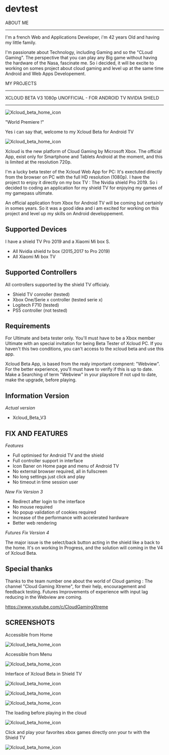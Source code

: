 # devtest


ABOUT ME
**********

I'm a french Web and Applications Developer, i'm 42 years Old and having my little family. 

I'm passionate about Technology, including Gaming and so the "CLoud Gaming". 
The perspective that you can play any Big game without having the hardware of the Nasa, fascinate me. So i decided, it will be excite to working on somes project about cloud gaming and level up at the same time Android and Web Apps Developement.


MY PROJECTS


********************************************************************
  XCLOUD BETA V3 1080p UNOFFICIAL -  FOR ANDROID TV NVIDIA SHIELD
*********************************************************************




![Xcloud_beta_home_icon](https://raw.githubusercontent.com/mistertest/devtest/master/img/xcloud_pc_beta_ban2.png)


 "World Premiere !"
 
 Yes i can say that, welcome to my Xcloud Beta for Android TV

![Xcloud_beta_home_icon](https://raw.githubusercontent.com/mistertest/devtest/master/img/Home_xcloud2.png)

Xcloud is the new platform of Cloud Gaming by Microsoft Xbox. 
The official App, exist only for Smartphone and Tablets Android at the moment,  and this is limited at the resolution 720p. 

I'm a lucky beta tester of the Xcloud Web App for PC: It's exectuted directly from the browser  on PC with the full HD resolution (1080p). 
I have the project to enjoy it directly on my box TV : The Nvidia shield Pro 2019.
So i decided to coding an application for my shield TV for enjoying my games of my gamepass ultimate.

An official application from Xbox for Android TV will be coming but certainly in somes years.
So it was a good idea and i am excited for working on this project and level up my skills on Android developpement. 




Supported Devices
-------------------

I have a shield TV Pro 2019 and a Xiaomi Mi box S.

- All Nvidia shield tv box (2015,2017 to Pro 2019)
- All Xiaomi Mi box TV


Supported Controllers
------------------------

All controllers supported by the shield TV officialy.
- Shield TV conroller (tested)
- Xbox One/Serie x controller (tested serie x)
- Logitech F710 (tested)
- PS5 controller (not tested)

Requirements
-------------


For Ultimate and beta tester only.
You'll must have to be a Xbox member Ultimate with an special invitation for being Beta Tester of Xcloud PC.
If you haven't this two conditions, you can't access to the xcloud beta and use this app.

Xcloud Beta App, is based from the realy important compnent: "Webview".
For the better experience, you'll must have to verify if this is up to date.
Make a Searching of term "Webview" in your playstore
If not upd to date, make the upgrade, before playing.




Information Version
---------------------

*Actual version*
- Xcloud_Beta_V3


FIX AND FEATURES
---------------------

*Features*
- Full optimised for Android TV and the shield
- Full controller support in interface 
- Icon Baner on Home page and menu of Android TV
- No external browser required, all in fullscreen
- No long settings just click and play
- No timeout in time session user
 
*New Fix Version 3*
- Redirect after login to the interface
- No mouse required
- No popup validation of cookies required
- Increase of the performance with accelerated hardware
- Better web rendering

*Futures Fix Version 4*

The major issue is the select/back button acting in the shield like a back to the home.
It's on working In Progress, and the solution will coming in the V4 of Xcloud Beta.


Special thanks
-------------------
Thanks to the team number one about the world of Cloud gaming : 
The channel "Cloud Gaming Xtreme", for their help, encouragement and feedback testing.
Futures Improvements of experience with input lag reducing in the Webview are coming.

https://www.youtube.com/c/CloudGamingXtreme



SCREENSHOTS
---------------------

Accessible from Home 

![Xcloud_beta_home_icon](https://raw.githubusercontent.com/mistertest/devtest/master/img/Home_xcloudBeta.png)

Accessible from Menu

![Xcloud_beta_home_icon](https://raw.githubusercontent.com/mistertest/devtest/master/img/Menu_xcloudBeta.png)


Interface of Xcloud Beta in Shield TV

![Xcloud_beta_home_icon](https://raw.githubusercontent.com/mistertest/devtest/master/img/Interface_xcloud1.png)

![Xcloud_beta_home_icon](https://raw.githubusercontent.com/mistertest/devtest/master/img/Interface2.png)

![Xcloud_beta_home_icon](https://raw.githubusercontent.com/mistertest/devtest/master/img/interface3.png)

The loading before playing in the cloud

![Xcloud_beta_home_icon](https://raw.githubusercontent.com/mistertest/devtest/master/img/Xcloud_loading.png)


Click and play your favorites xbox games directly onn your tv with the Shield TV

![Xcloud_beta_home_icon](https://raw.githubusercontent.com/mistertest/devtest/master/img/in_Game1.png)






